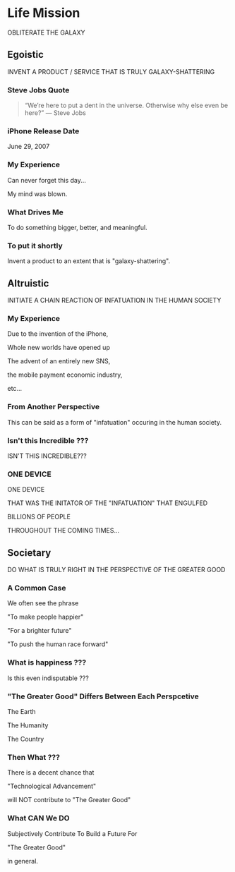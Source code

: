 
# Life Mission

OBLITERATE THE GALAXY

## Egoistic

INVENT A PRODUCT / SERVICE THAT IS TRULY GALAXY-SHATTERING

### Steve Jobs Quote

> “We’re here to put a dent in the universe. Otherwise why else even be here?”
> ― Steve Jobs

### iPhone Release Date

June 29, 2007

### My Experience

Can never forget this day...

My mind was blown.

### What Drives Me

To do something bigger, better, and meaningful.

### To put it shortly

Invent a product to an extent that is "galaxy-shattering".

## Altruistic

INITIATE A CHAIN REACTION OF INFATUATION IN THE HUMAN SOCIETY

### My Experience

Due to the invention of the iPhone,

Whole new worlds have opened up

The advent of an entirely new SNS,

the mobile payment economic industry,

etc...

### From Another Perspective

This can be said as a form of "infatuation" occuring in the human society.

### Isn't this Incredible ???

ISN'T THIS INCREDIBLE???

### ONE DEVICE

ONE DEVICE

THAT WAS THE INITATOR OF THE "INFATUATION" THAT ENGULFED

BILLIONS OF PEOPLE

THROUGHOUT THE COMING TIMES...

## Societary

DO WHAT IS TRULY RIGHT IN THE PERSPECTIVE OF THE GREATER GOOD

### A Common Case

We often see the phrase

"To make people happier"

"For a brighter future"

"To push the human race forward"

### What is happiness ???

Is this even indisputable ???

### "The Greater Good" Differs Between Each Perspcetive

The Earth

The Humanity

The Country

### Then What ???

There is a decent chance that

"Technological Advancement"

will NOT contribute to "The Greater Good"

### What CAN We DO

Subjectively Contribute To Build a Future For

"The Greater Good"

in general.